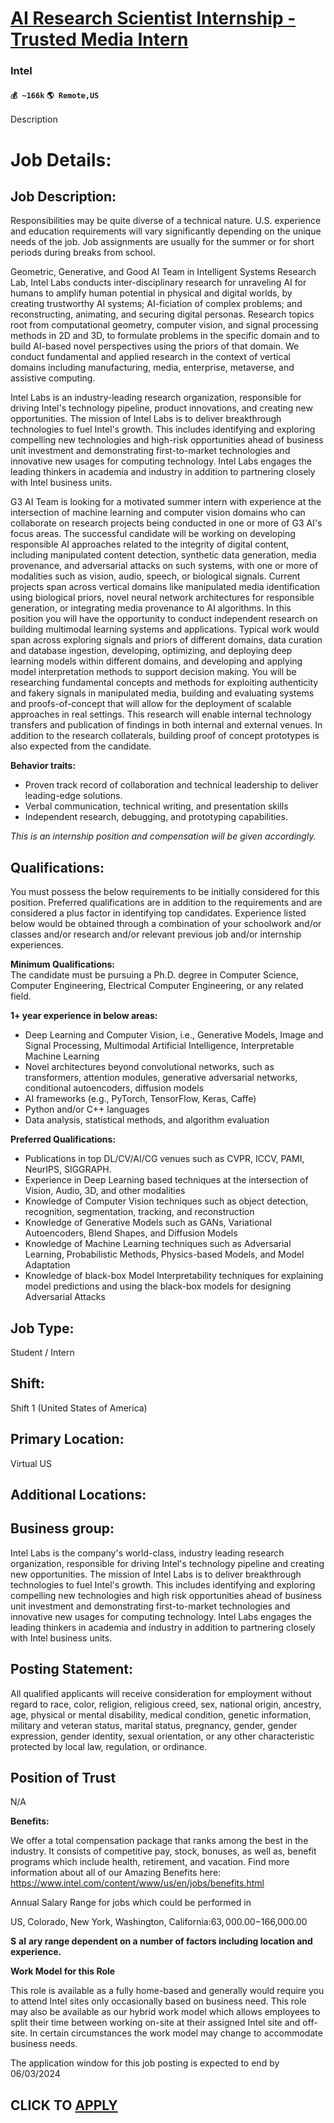 # [AI Research Scientist Internship - Trusted Media Intern](https://www.remotewlb.com/apply/ai-research-scientist-internship-trusted-media-intern)  
### Intel  
#### `💰 ~166k` `🌎 Remote,US`  

Description

# **Job Details:**

## Job Description:

Responsibilities may be quite diverse of a technical nature. U.S. experience and education requirements will vary significantly depending on the unique needs of the job. Job assignments are usually for the summer or for short periods during breaks from school.  
  
Geometric, Generative, and Good AI Team in Intelligent Systems Research Lab, Intel Labs conducts inter-disciplinary research for unraveling AI for humans to amplify human potential in physical and digital worlds, by creating trustworthy AI systems; AI-ficiation of complex problems; and reconstructing, animating, and securing digital personas. Research topics root from computational geometry, computer vision, and signal processing methods in 2D and 3D, to formulate problems in the specific domain and to build AI-based novel perspectives using the priors of that domain. We conduct fundamental and applied research in the context of vertical domains including manufacturing, media, enterprise, metaverse, and assistive computing.  
  
Intel Labs is an industry-leading research organization, responsible for driving Intel's technology pipeline, product innovations, and creating new opportunities. The mission of Intel Labs is to deliver breakthrough technologies to fuel Intel's growth. This includes identifying and exploring compelling new technologies and high-risk opportunities ahead of business unit investment and demonstrating first-to-market technologies and innovative new usages for computing technology. Intel Labs engages the leading thinkers in academia and industry in addition to partnering closely with Intel business units.  
  
G3 AI Team is looking for a motivated summer intern with experience at the intersection of machine learning and computer vision domains who can collaborate on research projects being conducted in one or more of G3 AI's focus areas. The successful candidate will be working on developing responsible AI approaches related to the integrity of digital content, including manipulated content detection, synthetic data generation, media provenance, and adversarial attacks on such systems, with one or more of modalities such as vision, audio, speech, or biological signals. Current projects span across vertical domains like manipulated media identification using biological priors, novel neural network architectures for responsible generation, or integrating media provenance to AI algorithms. In this position you will have the opportunity to conduct independent research on building multimodal learning systems and applications. Typical work would span across exploring signals and priors of
different domains, data curation and database ingestion, developing, optimizing, and deploying deep learning models within different domains, and developing and applying model interpretation methods to support decision making. You will be researching fundamental concepts and methods for exploiting authenticity and fakery signals in manipulated media, building and evaluating systems and proofs-of-concept that will allow for the deployment of scalable approaches in real settings. This research will enable internal technology transfers and publication of findings in both internal and external venues. In addition to the research collaterals, building proof of concept prototypes is also expected from the candidate.

**Behavior traits:**

  * Proven track record of collaboration and technical leadership to deliver leading-edge solutions.
  * Verbal communication, technical writing, and presentation skills
  * Independent research, debugging, and prototyping capabilities.

 _This is an internship position and compensation will be given accordingly._

##  **Qualifications:**

You must possess the below requirements to be initially considered for this position. Preferred qualifications are in addition to the requirements and are considered a plus factor in identifying top candidates. Experience listed below would be obtained through a combination of your schoolwork and/or classes and/or research and/or relevant previous job and/or internship experiences.  
  
 **Minimum Qualifications:**  
The candidate must be pursuing a Ph.D. degree in Computer Science, Computer Engineering, Electrical Computer Engineering, or any related field.  
  
 **1+ year experience in below areas:**

  * Deep Learning and Computer Vision, i.e., Generative Models, Image and Signal Processing, Multimodal Artificial Intelligence, Interpretable Machine Learning
  * Novel architectures beyond convolutional networks, such as transformers, attention modules, generative adversarial networks, conditional autoencoders, diffusion models
  * AI frameworks (e.g., PyTorch, TensorFlow, Keras, Caffe)
  * Python and/or C++ languages
  * Data analysis, statistical methods, and algorithm evaluation

 **Preferred Qualifications:**

  * Publications in top DL/CV/AI/CG venues such as CVPR, ICCV, PAMI, NeurIPS, SIGGRAPH.
  * Experience in Deep Learning based techniques at the intersection of Vision, Audio, 3D, and other modalities
  * Knowledge of Computer Vision techniques such as object detection, recognition, segmentation, tracking, and reconstruction
  * Knowledge of Generative Models such as GANs, Variational Autoencoders, Blend Shapes, and Diffusion Models
  * Knowledge of Machine Learning techniques such as Adversarial Learning, Probabilistic Methods, Physics-based Models, and Model Adaptation
  * Knowledge of black-box Model Interpretability techniques for explaining model predictions and using the black-box models for designing Adversarial Attacks

## Job Type:

Student / Intern

## Shift:

Shift 1 (United States of America)

## Primary Location:

Virtual US

## Additional Locations:

## Business group:

Intel Labs is the company's world-class, industry leading research organization, responsible for driving Intel's technology pipeline and creating new opportunities. The mission of Intel Labs is to deliver breakthrough technologies to fuel Intel's growth. This includes identifying and exploring compelling new technologies and high risk opportunities ahead of business unit investment and demonstrating first-to-market technologies and innovative new usages for computing technology. Intel Labs engages the leading thinkers in academia and industry in addition to partnering closely with Intel business units.

## Posting Statement:

All qualified applicants will receive consideration for employment without regard to race, color, religion, religious creed, sex, national origin, ancestry, age, physical or mental disability, medical condition, genetic information, military and veteran status, marital status, pregnancy, gender, gender expression, gender identity, sexual orientation, or any other characteristic protected by local law, regulation, or ordinance.

##

## Position of Trust

N/A

 **Benefits:**

We offer a total compensation package that ranks among the best in the industry. It consists of competitive pay, stock, bonuses, as well as, benefit programs which include health, retirement, and vacation. Find more information about all of our Amazing Benefits here: https://www.intel.com/content/www/us/en/jobs/benefits.html

  

Annual Salary Range for jobs which could be performed in

US, Colorado, New York, Washington, California:$63,000.00-$166,000.00

 **S** **al** **ary range dependent on a number of factors including location and experience.**

 **Work Model for this Role**

This role is available as a fully home-based and generally would require you to attend Intel sites only occasionally based on business need. This role may also be available as our hybrid work model which allows employees to split their time between working on-site at their assigned Intel site and off-site. In certain circumstances the work model may change to accommodate business needs.

The application window for this job posting is expected to end by 06/03/2024

  
## CLICK TO [APPLY](https://www.remotewlb.com/apply/ai-research-scientist-internship-trusted-media-intern)

